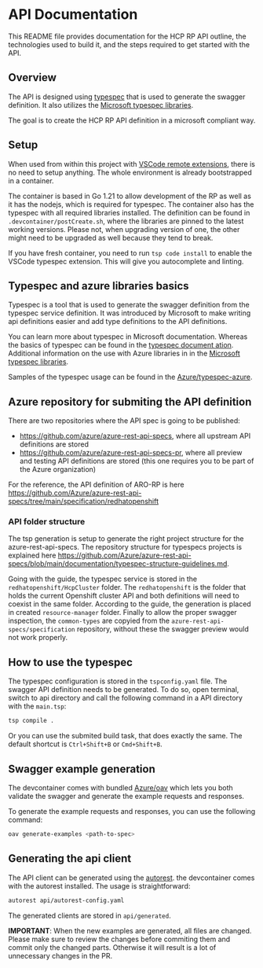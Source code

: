 # API Documentation

This README file provides documentation for the HCP RP API outline, the technologies used to build it, and the steps required to get started with the API.


## Overview

The API is designed using [typespec](https://typespec.io/) that is used to generate the swagger definition.
It also utilizes the [Microsoft typespec libraries](https://azure.github.io/typespec-azure/).

The goal is to create the HCP RP API definition in a microsoft compliant way.


## Setup

When used from within this project with [VSCode remote extensions](https://marketplace.visualstudio.com/items?itemName=ms-vscode-remote.vscode-remote-extensionpack),
there is no need to setup anything. The whole environment is already bootstrapped in a container.

The container is based in Go 1.21 to allow development of the RP as well as it has the
nodejs, which is required for typespec. The container also has the typespec with all required libraries
installed. The definition can be found in `.devcontainer/postCreate.sh`, where the libraries are pinned to the latest
working versions. Please not, when upgrading version of one, the other might need to be upgraded as well because they tend to break.

If you have fresh container, you need to run `tsp code install` to enable the VSCode typespec extension. This will give you
autocomplete and linting.


## Typespec and azure libraries basics

Typespec is a tool that is used to generate the swagger definition from the typespec service definition. It was introduced by Microsoft to make writing api definitions easier and add type definitions to the API definitions.

You can learn more about typespec in Microsoft documentation.
Whereas the basics of typespec can be found in the [typespec document ation](https://typespec.io/docs/getting-started).
Additional information on the use with Azure libraries in in the [Microsoft typespec libraries](https://azure.github.io/typespec-azure/docs/getstarted/createproject).

Samples of the typespec usage can be found in the [Azure/typespec-azure](https://github.com/Azure/typespec-azure/tree/main/packages/samples/specs/resource-manager).


## Azure repository for submiting the API definition

There are two repositories where the API spec is going to be published:

- https://github.com/azure/azure-rest-api-specs, where all upstream API definitions are stored
- https://github.com/azure/azure-rest-api-specs-pr, where all preview and testing API definitions are stored (this one requires you to be part of the Azure organization)

For the reference, the API definition of ARO-RP is here https://github.com/Azure/azure-rest-api-specs/tree/main/specification/redhatopenshift


### API folder structure

The tsp generation is setup to generate the right project structure for the azure-rest-api-specs. The
repository structure for typespecs projects is explained here https://github.com/Azure/azure-rest-api-specs/blob/main/documentation/typespec-structure-guidelines.md.

Going with the guide, the typespec service is stored in the `redhatopenshift/HcpCluster` folder. The `redhatopenshift` is the folder
that holds the current Openshift cluster API and both definitions will need to coexist in the same folder. According to the guide,
the generation is placed in created `resource-manager` folder. Finally to allow the proper swagger inspection, the `common-types` are copyied from the `azure-rest-api-specs/specification` repository, without these the swagger preview would not work properly.


## How to use the typespec

The typespec configuration is stored in the `tspconfig.yaml` file. The swagger API definition needs to be generated.
To do so, open terminal, switch to api directory and call the following command in a API directory with the `main.tsp`:

```bash
tsp compile .
```

Or you can use the submited build task, that does exactly the same. The default shortcut is `Ctrl+Shift+B` or `Cmd+Shift+B`.

## Swagger example generation

The devcontainer comes with bundled [Azure/oav](https://github.com/Azure/oav) which lets you both
validate the swagger and generate the example requests and responses.

To generate the example requests and responses, you can use the following command:

```bash
oav generate-examples <path-to-spec>
```

## Generating the api client

The API client can be generated using the [autorest](https://github.com/Azure/autorest).
the devcontainer comes with the autorest installed. The usage is straightforward:

```bash
autorest api/autorest-config.yaml
```

The generated clients are stored in `api/generated`.

**IMPORTANT**: When the new examples are generated, all files are changed. Please make sure to review the changes before commiting them
and commit only the changed parts. Otherwise it will result is a lot of unnecessary changes in the PR.
